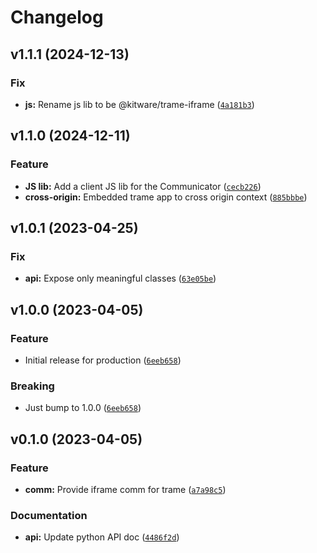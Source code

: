 # Changelog

<!--next-version-placeholder-->

## v1.1.1 (2024-12-13)

### Fix

* **js:** Rename js lib to be @kitware/trame-iframe ([`4a181b3`](https://github.com/Kitware/trame-iframe/commit/4a181b3591b2db9d3c068a2bd6f95d49c540876f))

## v1.1.0 (2024-12-11)

### Feature

* **JS lib:** Add a client JS lib for the Communicator ([`cecb226`](https://github.com/Kitware/trame-iframe/commit/cecb2260f260525c10957d9d2f4720686da0eab4))
* **cross-origin:** Embedded trame app to cross origin context ([`885bbbe`](https://github.com/Kitware/trame-iframe/commit/885bbbe3e2e3a8b115d06b37883093d89c967764))

## v1.0.1 (2023-04-25)
### Fix
* **api:** Expose only meaningful classes ([`63e05be`](https://github.com/Kitware/trame-iframe/commit/63e05be7103de5d85aa4be3a02f3d4f9b4f185e3))

## v1.0.0 (2023-04-05)
### Feature
* Initial release for production ([`6eeb658`](https://github.com/Kitware/trame-iframe/commit/6eeb658f999ba73c26f551d6a4c11d2799fa1da7))

### Breaking
* Just bump to 1.0.0 ([`6eeb658`](https://github.com/Kitware/trame-iframe/commit/6eeb658f999ba73c26f551d6a4c11d2799fa1da7))

## v0.1.0 (2023-04-05)
### Feature
* **comm:** Provide iframe comm for trame ([`a7a98c5`](https://github.com/Kitware/trame-iframe/commit/a7a98c5b47c66f15d55c0445021f65a31cd70b97))

### Documentation
* **api:** Update python API doc ([`4486f2d`](https://github.com/Kitware/trame-iframe/commit/4486f2d98bff86131bd26f334b38dccb7afdd579))
